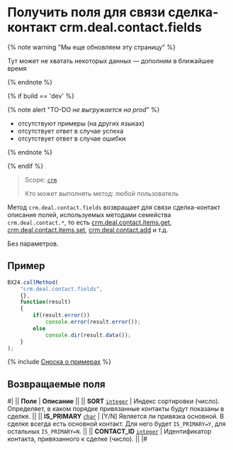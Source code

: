 # Получить поля для связи сделка-контакт crm.deal.contact.fields

{% note warning "Мы еще обновляем эту страницу" %}

Тут может не хватать некоторых данных — дополним в ближайшее время

{% endnote %}

{% if build == 'dev' %}

{% note alert "TO-DO _не выгружается на prod_" %}

- отсутствуют примеры (на других языках)
- отсутствует ответ в случае успеха
- отсутствует ответ в случае ошибки

{% endnote %}

{% endif %}

> Scope: [`crm`](../../../scopes/permissions.md)
>
> Кто может выполнять метод: любой пользователь

Метод `crm.deal.contact.fields` возвращает для связи сделка-контакт описание полей, используемых методами семейства `crm.deal.contact.*`, то есть [crm.deal.contact.items.get](./crm-deal-contact-items-get.md), [crm.deal.contact.items.set](./crm-deal-contact-items-set.md), [crm.deal.contact.add](./crm-deal-contact-add.md) и т.д.

Без параметров.

## Пример

```js
BX24.callMethod(
    "crm.deal.contact.fields",
    {},
    function(result)
    {
        if(result.error())
            console.error(result.error());
        else
            console.dir(result.data());
    }
);
```

{% include [Сноска о примерах](../../../../_includes/examples.md) %}

## Возвращаемые поля

#|
|| **Поле** | **Описание** ||
|| **SORT**
[`integer`](../../../data-types.md) | Индекс сортировки (число). Определяет, в каком порядке привязанные контакты будут показаны в сделке. ||
|| **IS_PRIMARY**
[`char`](../../../data-types.md) | [Y/N] Является ли привязка основной. В сделке всегда есть основной контакт. Для него будет `IS_PRIMARY=Y`, для остальных `IS_PRIMARY=N`. ||
|| **CONTACT_ID**
[`integer`](../../../data-types.md) | Идентификатор контакта, привязанного к сделке (число). ||
|#

